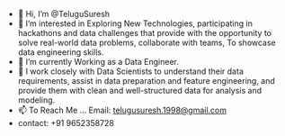 - 👋 Hi, I’m @TeluguSuresh
- 👀 I’m interested in Exploring New Technologies, participating in hackathons and data challenges that provide with the opportunity to solve real-world data problems, collaborate with teams, To showcase data engineering skills.
- 🌱 I’m currently Working as a Data Engineer.
- 💞️ I work closely with Data Scientists to understand their data requirements, assist in data preparation and feature engineering, and provide them with clean and well-structured data for analysis and modeling.
- 📫 To Reach Me ... Email: telugusuresh.1998@gmail.com
- contact: +91 9652358728

<!---
TeluguSuresh/TeluguSuresh is a ✨ special ✨ repository because its `README.md` (this file) appears on your GitHub profile.
You can click the Preview link to take a look at your changes.
--->
